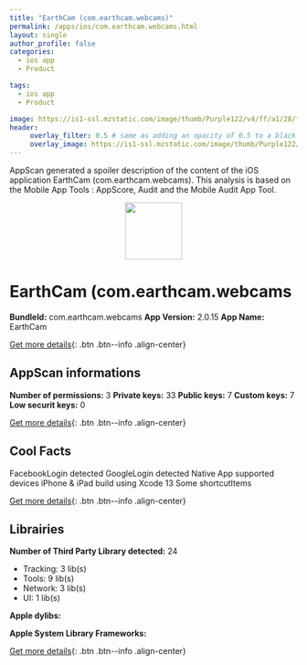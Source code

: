 ```yaml
---
title: "EarthCam (com.earthcam.webcams)"
permalink: /apps/ios/com.earthcam.webcams.html
layout: single
author_profile: false
categories: 
  - ios app 
  - Product 

tags: 
  - ios app 
  - Product 

image: https://is1-ssl.mzstatic.com/image/thumb/Purple122/v4/ff/a1/28/ffa128f3-1e14-6455-a38e-82fef495c5f9/AppIcon-0-1x_U007emarketing-0-9-0-0-sRGB-85-220.jpeg/512x512bb.jpg
header: 
     overlay_filter: 0.5 # same as adding an opacity of 0.5 to a black background
     overlay_image: https://is1-ssl.mzstatic.com/image/thumb/Purple122/v4/ff/a1/28/ffa128f3-1e14-6455-a38e-82fef495c5f9/AppIcon-0-1x_U007emarketing-0-9-0-0-sRGB-85-220.jpeg/512x512bb.jpg
---
```

AppScan generated a spoiler description of the content of the iOS application EarthCam (com.earthcam.webcams). This analysis is based on the Mobile App Tools : AppScore, Audit and the Mobile Audit App Tool.

  
  
<div style="text-align: center;"><img src="https://is1-ssl.mzstatic.com/image/thumb/Purple122/v4/ff/a1/28/ffa128f3-1e14-6455-a38e-82fef495c5f9/AppIcon-0-1x_U007emarketing-0-9-0-0-sRGB-85-220.jpeg/512x512bb.jpg" width="100" height="100"></div>  
  
# EarthCam (com.earthcam.webcams

**BundleId:** com.earthcam.webcams
**App Version:** 2.0.15
**App Name:** EarthCam


[Get more details](/pricing.html){: .btn .btn--info .align-center}  
  
## AppScan informations 

**Number of permissions:** 3
**Private keys:** 33
**Public keys:** 7
**Custom keys:** 7
**Low securit keys:** 0
  
[Get more details](/pricing.html){: .btn .btn--info .align-center}

## Cool Facts

FacebookLogin detected
GoogleLogin detected
Native App
supported devices iPhone & iPad
build using Xcode 13
Some shortcutItems 
  
[Get more details](/pricing.html){: .btn .btn--info .align-center}

## Librairies 
**Number of Third Party Library detected:** 24
- Tracking: 3 lib(s)
- Tools: 9 lib(s)
- Network: 3 lib(s)
- UI: 1 lib(s)

**Apple dylibs:**


**Apple System Library Frameworks:**


  
[Get more details](/pricing.html){: .btn .btn--info .align-center}

